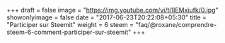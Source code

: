 +++
draft = false
image = "https://img.youtube.com/vi/ti1IEMxiufk/0.jpg"
showonlyimage = false
date = "2017-06-23T20:22:08+05:30"
title = "Participer sur Steemit"
weight = 6
steem = "faq/@roxane/comprendre-steem-6-comment-participer-sur-steemit"
+++

<!--more-->
